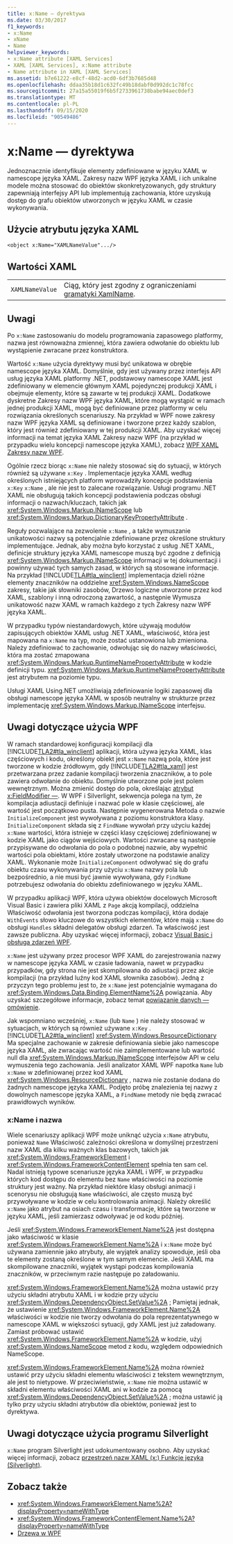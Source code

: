 ```yaml
---
title: x:Name — dyrektywa
ms.date: 03/30/2017
f1_keywords:
- x:Name
- xName
- Name
helpviewer_keywords:
- x:Name attribute [XAML Services]
- XAML [XAML Services], x:Name attribute
- Name attribute in XAML [XAML Services]
ms.assetid: b7e61222-e8cf-48d2-acd0-6df3b7685d48
ms.openlocfilehash: ddaa35b18d1c632fc49b18dabf0d992dc1c78fcc
ms.sourcegitcommit: 27a15a55019f6b5f2733961738babe94aec0def3
ms.translationtype: MT
ms.contentlocale: pl-PL
ms.lasthandoff: 09/15/2020
ms.locfileid: "90549486"
---
```

# <a name="xname-directive"></a>x:Name — dyrektywa

Jednoznacznie identyfikuje elementy zdefiniowane w języku XAML w namescope języka XAML. Zakresy nazw WPF języka XAML i ich unikalne modele można stosować do obiektów skonkretyzowanych, gdy struktury zapewniają interfejsy API lub implementują zachowania, które uzyskują dostęp do grafu obiektów utworzonych w języku XAML w czasie wykonywania.

## <a name="xaml-attribute-usage"></a>Użycie atrybutu języka XAML

```xaml
<object x:Name="XAMLNameValue".../>
```

## <a name="xaml-values"></a>Wartości XAML

|||
|-|-|
|`XAMLNameValue`|Ciąg, który jest zgodny z ograniczeniami [gramatyki XamlName](xamlname-grammar.md).|

## <a name="remarks"></a>Uwagi

Po `x:Name` zastosowaniu do modelu programowania zapasowego platformy, nazwa jest równoważna zmiennej, która zawiera odwołanie do obiektu lub wystąpienie zwracane przez konstruktora.

Wartość `x:Name` użycia dyrektywy musi być unikatowa w obrębie namescope języka XAML. Domyślnie, gdy jest używany przez interfejs API usług języka XAML platformy .NET, podstawowy namescope XAML jest zdefiniowany w elemencie głównym XAML pojedynczej produkcji XAML i obejmuje elementy, które są zawarte w tej produkcji XAML. Dodatkowe dyskretne Zakresy nazw WPF języka XAML, które mogą wystąpić w ramach jednej produkcji XAML, mogą być definiowane przez platformy w celu rozwiązania określonych scenariuszy. Na przykład w WPF nowe zakresy nazw WPF języka XAML są definiowane i tworzone przez każdy szablon, który jest również zdefiniowany w tej produkcji XAML. Aby uzyskać więcej informacji na temat języka XAML Zakresy nazw WPF (na przykład w przypadku wielu koncepcji namescope języka XAML), zobacz [WPF XAML Zakresy nazw WPF](/dotnet/desktop/wpf/advanced/wpf-xaml-namescopes).

Ogólnie rzecz biorąc `x:Name` nie należy stosować się do sytuacji, w których również są używane `x:Key` . Implementacje języka XAML według określonych istniejących platform wprowadziły koncepcje podstawienia `x:Key` `x:Name` , ale nie jest to zalecane rozwiązanie. Usługi programu .NET XAML nie obsługują takich koncepcji podstawienia podczas obsługi informacji o nazwach/kluczach, takich jak <xref:System.Windows.Markup.INameScope> lub <xref:System.Windows.Markup.DictionaryKeyPropertyAttribute> .

Reguły pozwalające na zezwolenie `x:Name` , a także wymuszanie unikatowości nazwy są potencjalnie zdefiniowane przez określone struktury implementujące. Jednak, aby można było korzystać z usług .NET XAML, definicje struktury języka XAML namescope muszą być zgodne z definicją <xref:System.Windows.Markup.INameScope> informacji w tej dokumentacji i powinny używać tych samych zasad, w których są stosowane informacje. Na przykład [!INCLUDE[TLA#tla_winclient](../../../includes/tlasharptla-winclient-md.md)] implementacja dzieli różne elementy znaczników na oddzielne <xref:System.Windows.NameScope> zakresy, takie jak słowniki zasobów, Drzewo logiczne utworzone przez kod XAML, szablony i inną odroczoną zawartość, a następnie Wymusza unikatowość nazw XAML w ramach każdego z tych Zakresy nazw WPF języka XAML.

W przypadku typów niestandardowych, które używają modułów zapisujących obiektów XAML usług .NET XAML, właściwość, która jest mapowana na `x:Name` na typ, może zostać ustanowiona lub zmieniona. Należy zdefiniować to zachowanie, odwołując się do nazwy właściwości, która ma zostać zmapowana <xref:System.Windows.Markup.RuntimeNamePropertyAttribute> w kodzie definicji typu.  <xref:System.Windows.Markup.RuntimeNamePropertyAttribute> jest atrybutem na poziomie typu.

Usługi XAML Using.NET umożliwiają zdefiniowanie logiki zapasowej dla obsługi namescope języka XAML w sposób neutralny w strukturze przez implementację <xref:System.Windows.Markup.INameScope> interfejsu.

## <a name="wpf-usage-notes"></a>Uwagi dotyczące użycia WPF

W ramach standardowej konfiguracji kompilacji dla [!INCLUDE[TLA2#tla_winclient](../../../includes/tla2sharptla-winclient-md.md)] aplikacji, która używa języka XAML, klas częściowych i kodu, określony obiekt jest `x:Name` nazwą pola, które jest tworzone w kodzie źródłowym, gdy [!INCLUDE[TLA2#tla_xaml](../../../includes/tla2sharptla-xaml-md.md)] jest przetwarzana przez zadanie kompilacji tworzenia znaczników, a to pole zawiera odwołanie do obiektu. Domyślnie utworzone pole jest polem wewnętrznym. Można zmienić dostęp do pola, określając [atrybut x:FieldModifier —](xfieldmodifier-directive.md). W WPF i Silverlight, sekwencja polega na tym, że kompilacja adiustacji definiuje i nazwać pole w klasie częściowej, ale wartość jest początkowo pusta. Następnie wygenerowana Metoda o nazwie `InitializeComponent` jest wywoływana z poziomu konstruktora klasy. `InitializeComponent` składa się z `FindName` wywołań przy użyciu każdej `x:Name` wartości, która istnieje w części klasy częściowej zdefiniowanej w kodzie XAML jako ciągów wejściowych. Wartości zwracane są następnie przypisywane do odwołania do pola o podobnej nazwie, aby wypełnić wartości pola obiektami, które zostały utworzone na podstawie analizy XAML. Wykonanie może `InitializeComponent` odwoływać się do grafu obiektu czasu wykonywania przy użyciu `x:Name` nazwy pola lub bezpośrednio, a nie musi być jawnie wywoływana, gdy `FindName` potrzebujesz odwołania do obiektu zdefiniowanego w języku XAML.

W przypadku aplikacji WPF, która używa obiektów docelowych Microsoft Visual Basic i zawiera pliki XAML z `Page` akcją kompilacji, oddzielna Właściwość odwołania jest tworzona podczas kompilacji, która dodaje `WithEvents` słowo kluczowe do wszystkich elementów, które mają `x:Name` do obsługi `Handles` składni delegatów obsługi zdarzeń. Ta właściwość jest zawsze publiczna. Aby uzyskać więcej informacji, zobacz [Visual Basic i obsługa zdarzeń WPF](/dotnet/desktop/wpf/advanced/visual-basic-and-wpf-event-handling).

`x:Name` jest używany przez procesor WPF XAML do zarejestrowania nazwy w namescope języka XAML w czasie ładowania, nawet w przypadku przypadków, gdy strona nie jest skompilowana do adiustacji przez akcje kompilacji (na przykład luźny kod XAML słownika zasobów). Jedną z przyczyn tego problemu jest to, że `x:Name` jest potencjalnie wymagana do <xref:System.Windows.Data.Binding.ElementName%2A> powiązania. Aby uzyskać szczegółowe informacje, zobacz temat [powiązanie danych — omówienie](../data/data-binding-overview.md).

Jak wspomniano wcześniej, `x:Name` (lub `Name` ) nie należy stosować w sytuacjach, w których są również używane `x:Key` . [!INCLUDE[TLA2#tla_winclient](../../../includes/tla2sharptla-winclient-md.md)] <xref:System.Windows.ResourceDictionary> Ma specjalne zachowanie w zakresie definiowania siebie jako namescope języka XAML, ale zwracając wartość nie zaimplementowane lub wartość null dla <xref:System.Windows.Markup.INameScope> interfejsów API w celu wymuszenia tego zachowania. Jeśli analizator XAML WPF napotka `Name` lub `x:Name` w zdefiniowanej przez kod XAML <xref:System.Windows.ResourceDictionary> , nazwa nie zostanie dodana do żadnych namescope języka XAML. Podjęto próbę znalezienia tej nazwy z dowolnych namescope języka XAML, a `FindName` metody nie będą zwracać prawidłowych wyników.

### <a name="xname-and-name"></a>x:Name i nazwa

Wiele scenariuszy aplikacji WPF może uniknąć użycia `x:Name` atrybutu, ponieważ `Name` Właściwość zależności określona w domyślnej przestrzeni nazw XAML dla kilku ważnych klas bazowych, takich jak <xref:System.Windows.FrameworkElement> i <xref:System.Windows.FrameworkContentElement> spełnia ten sam cel. Nadal istnieją typowe scenariusze języka XAML i WPF, w przypadku których kod dostępu do elementu bez `Name` właściwości na poziomie struktury jest ważny. Na przykład niektóre klasy obsługi animacji i scenorysu nie obsługują `Name` właściwości, ale często muszą być przywoływane w kodzie w celu kontrolowania animacji. Należy określić `x:Name` jako atrybut na osiach czasu i transformacje, które są tworzone w języku XAML, jeśli zamierzasz odwoływać je od kodu później.

Jeśli <xref:System.Windows.FrameworkElement.Name%2A> jest dostępna jako właściwość w klasie <xref:System.Windows.FrameworkElement.Name%2A> i `x:Name` może być używana zamiennie jako atrybuty, ale wyjątek analizy spowoduje, jeśli oba te elementy zostaną określone w tym samym elemencie. Jeśli XAML ma skompilowane znaczniki, wyjątek wystąpi podczas kompilowania znaczników, w przeciwnym razie następuje po załadowaniu.

<xref:System.Windows.FrameworkElement.Name%2A> można ustawić przy użyciu składni atrybutu XAML i w kodzie przy użyciu <xref:System.Windows.DependencyObject.SetValue%2A> ; Pamiętaj jednak, że ustawienie <xref:System.Windows.FrameworkElement.Name%2A> właściwości w kodzie nie tworzy odwołania do pola reprezentatywnego w namescope XAML w większości sytuacji, gdy XAML jest już załadowany. Zamiast próbować ustawić <xref:System.Windows.FrameworkElement.Name%2A> w kodzie, użyj <xref:System.Windows.NameScope> metod z kodu, względem odpowiednich NameScope.

<xref:System.Windows.FrameworkElement.Name%2A> można również ustawić przy użyciu składni elementu właściwości z tekstem wewnętrznym, ale jest to nietypowe. W przeciwieństwie, `x:Name` nie można ustawić w składni elementu właściwości XAML ani w kodzie za pomocą <xref:System.Windows.DependencyObject.SetValue%2A> ; można ustawić ją tylko przy użyciu składni atrybutów dla obiektów, ponieważ jest to dyrektywa.

## <a name="silverlight-usage-notes"></a>Uwagi dotyczące użycia programu Silverlight

`x:Name` program Silverlight jest udokumentowany osobno. Aby uzyskać więcej informacji, zobacz [przestrzeń nazw XAML (x:) Funkcje języka (Silverlight)](/previous-versions/windows/silverlight/dotnet-windows-silverlight/cc188995(v=vs.95)).

## <a name="see-also"></a>Zobacz także

- <xref:System.Windows.FrameworkElement.Name%2A?displayProperty=nameWithType>
- <xref:System.Windows.FrameworkContentElement.Name%2A?displayProperty=nameWithType>
- [Drzewa w WPF](/dotnet/desktop/wpf/advanced/trees-in-wpf)
